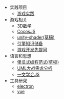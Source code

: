 * 实践项目
    * [游戏实践](.\实践项目\游戏实践.md)
* 游戏相关
    * [3D数学](.\游戏相关\3D数学.md)
    * [CocosJS](.\游戏相关\CocosJS.md)
    * [unity-shader(草稿)](.\游戏相关\unity-shader.md)
    * [引擎知识储备](.\游戏相关\引擎知识储备.md)
    * [游戏开发先提问](.\游戏相关\游戏开发先提问.md)
* 语言和思想
    * [傻瓜式编程范式(草稿)](.\语言和思想\傻瓜式编程范式.md)
    * [UML大战需求分析](.\语言和思想\UML大战需求分析.md)
    * [一文学会JS](.\语言和思想\一文学会JS.md)
* 工具研究
    * [electron](.\工具研究\electron.md)
    * [vue](.\工具研究\vue.md)
